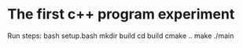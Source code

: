 # The first c++ program experiment
Run steps:
bash setup.bash
mkdir build
cd build
cmake ..
make
./main
